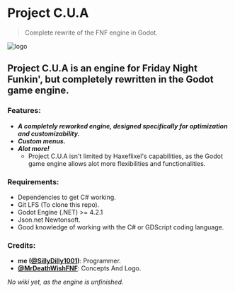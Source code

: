 # Project C.U.A
> Complete rewrite of the FNF engine in Godot.

![logo](https://github.com/Quackerona/Project-C.U.A/assets/97374920/11824884-7acb-4fc8-8273-3ba8c825458f)

## Project C.U.A is an engine for Friday Night Funkin', but completely rewritten in the Godot game engine.

### Features:
- _**A completely reworked engine, designed specifically for optimization and customizability.**_
- _**Custom menus.**_
- _**Alot more!**_
  -  Project C.U.A isn't limited by Haxeflixel's capabilities, as the Godot game engine allows alot more flexibilities and functionalities.

### Requirements:
- Dependencies to get C# working.
- Git LFS (To clone this repo).
- Godot Engine (.NET) >= 4.2.1
- Json.net Newtonsoft.
- Good knowledge of working with the C# or GDScript coding language.

### Credits: 
- **me ([@SillyDilly1001](https://twitter.com/SillyDilly1001))**: Programmer.
- **[@MrDeathWishFNF](https://twitter.com/MrDeathWishFNF)**: Concepts And Logo.

_No wiki yet, as the engine is unfinished._

